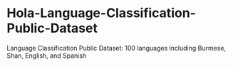 # Hola-Language-Classification-Public-Dataset
Language Classification Public Dataset: 100 languages including Burmese, Shan, English, and Spanish

